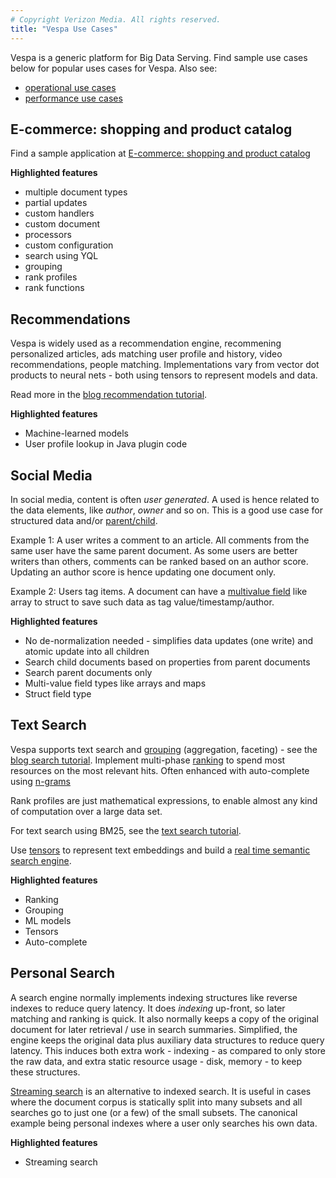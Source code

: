 ```yaml
---
# Copyright Verizon Media. All rights reserved.
title: "Vespa Use Cases"
---
```


<!-- ToDo: Fix page layout -->

Vespa is a generic platform for Big Data Serving.
Find sample use cases below for popular uses cases for Vespa.
Also see:
* [operational use cases](ops-use-cases)
* [performance use cases](performance-use-cases)
<!-- ToDo: integrate the above use cases better / rewrite -->



## E-commerce: shopping and product catalog
Find a sample application at [E-commerce: shopping and product catalog](https://docs.vespa.ai/documentation/use-case-shopping.html)

**Highlighted features**
* multiple document types
* partial updates
* custom handlers
* custom document
* processors
* custom configuration
* search using YQL
* grouping
* rank profiles
* rank functions



## Recommendations
Vespa is widely used as a recommendation engine,
recommening personalized articles, ads matching user profile and history, video recommendations, people matching.
Implementations vary from vector dot products to neural nets - both using tensors to represent models and data.

Read more  in the [blog recommendation tutorial](https://docs.vespa.ai/documentation/tutorials/blog-recommendation.html).

**Highlighted features**
* Machine-learned models
* User profile lookup in Java plugin code



## Social Media
In social media, content is often _user generated_.
A used is hence related to the data elements, like _author_, _owner_ and so on.
This is a good use case for structured data and/or [parent/child](https://docs.vespa.ai/documentation/parent-child.html).

Example 1: A user writes a comment to an article.
All comments from the same user have the same parent document.
As some users are better writers than others, comments can be ranked based on an author score.
Updating an author score is hence updating one document only.

Example 2: Users tag items.
A document can have a [multivalue field](https://docs.vespa.ai/documentation/schemas#multivalue-fields)
like array to struct to save such data as tag value/timestamp/author.

**Highlighted features**
* No de-normalization needed - simplifies data updates (one write) and atomic update into all children
* Search child documents based on properties from parent documents
* Search parent documents only
* Multi-value field types like arrays and maps
* Struct field type



<!--
## Local Search
something here later

position
time
ranking
paid placement
-->



## Text Search
Vespa supports text search and [grouping](https://docs.vespa.ai/documentation/grouping.html) (aggregation, faceting) - see the 
[blog search tutorial](https://docs.vespa.ai/documentation/tutorials/blog-search.html).
Implement multi-phase [ranking](https://docs.vespa.ai/documentation/ranking.html) to spend most resources on the most relevant hits.
Often enhanced with auto-complete using [n-grams](https://docs.vespa.ai/documentation/reference/schema-reference#gram)

Rank profiles are just mathematical expressions, to enable almost any kind of computation over a large data set.

For text search using BM25, see the [text search tutorial](https://docs.vespa.ai/documentation/tutorials/text-search.html).

Use [tensors](https://docs.vespa.ai/documentation/tensor-user-guide.html) to represent text embeddings and build a
[real time semantic search engine](https://docs.vespa.ai/documentation/semantic-qa-retrieval.html).

**Highlighted features**
* Ranking
* Grouping
* ML models
* Tensors
* Auto-complete



## Personal Search
A search engine normally implements indexing structures like reverse indexes to reduce query latency.
It does _indexing_ up-front, so later matching and ranking is quick.
It also normally keeps a copy of the original document for later retrieval / use in search summaries.
Simplified, the engine keeps the original data plus auxiliary data structures to reduce query latency.
This induces both extra work - indexing - as compared to only store the raw data,
and extra static resource usage - disk, memory - to keep these structures.

[Streaming search](https://docs.vespa.ai/documentation/streaming-search.html) is an alternative to indexed search.
It is useful in cases where the document corpus is statically split into many subsets
and all searches go to just one (or a few) of the small subsets.
The canonical example being personal indexes where a user only searches his own data.

**Highlighted features**
* Streaming search
